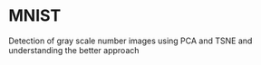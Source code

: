 # MNIST
Detection of gray scale number images using PCA and TSNE and understanding the better approach 
